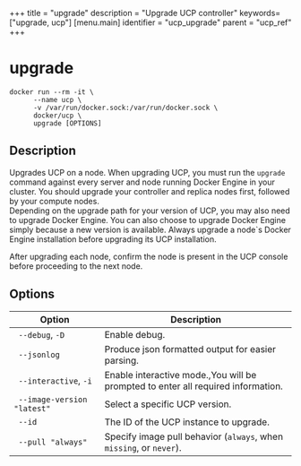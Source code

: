 +++
title = "upgrade"
description = "Upgrade UCP controller"
keywords= ["upgrade, ucp"]
[menu.main]
identifier = "ucp_upgrade"
parent = "ucp_ref"
+++

# upgrade

```
docker run --rm -it \
      --name ucp \
      -v /var/run/docker.sock:/var/run/docker.sock \
      docker/ucp \
      upgrade [OPTIONS]
```

## Description

Upgrades UCP on a node. When upgrading UCP, you must run the `upgrade` command
against every server and node running Docker Engine in your cluster. You should
upgrade your controller and replica nodes first, followed by your compute nodes.  
Depending on the upgrade path for your version of UCP, you may also need to
upgrade Docker Engine. You can also choose to upgrade Docker Engine simply
because a new version is available.  Always upgrade a node`s Docker Engine
installation before upgrading its UCP installation.

After upgrading each node, confirm the node is present in the UCP console
before proceeding to the next node.

## Options

| Option | Description |
|-----------------------------|----------------------------------------------------------------------------------|
| ` --debug`, `-D` | Enable debug. |
| ` --jsonlog` | Produce json formatted output for easier parsing. |
| ` --interactive`, `-i` | Enable interactive mode.,You will be prompted to enter all required information. |
| ` --image-version "latest"` | Select a specific UCP version. |
| ` --id` | The ID of the UCP instance to upgrade. |
| ` --pull "always"` | Specify image pull behavior (`always`, when `missing`, or `never`). |
